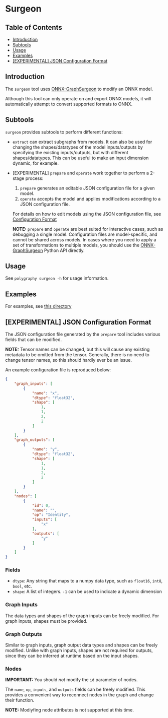 # Surgeon

## Table of Contents

- [Introduction](#introduction)
- [Subtools](#subtools)
- [Usage](#usage)
- [Examples](#examples)
- [\[EXPERIMENTAL\] JSON Configuration Format](#experimental-json-configuration-format)


## Introduction

The `surgeon` tool uses [ONNX-GraphSurgeon](https://github.com/NVIDIA/TensorRT/tree/master/tools/onnx-graphsurgeon)
to modify an ONNX model.

Although this tool can only operate on and export ONNX models, it will automatically
attempt to convert supported formats to ONNX.


## Subtools

`surgeon` provides subtools to perform different functions:

- `extract` can extract subgraphs from models. It can also be used for changing the shapes/datatypes of the
    model inputs/outputs by specifying the existing inputs/outputs, but with different shapes/datatypes. This
    can be useful to make an input dimension dynamic, for example.

- [EXPERIMENTAL] `prepare` and `operate` work together to perform a 2-stage process:
    1. `prepare` generates an editable JSON configuration file for a given model.
    2. `operate` accepts the model and applies modifications according to a JSON configuration file.

    For details on how to edit models using the JSON configuration file, see [Configuration Format](#configuration-format)

    **NOTE:** `prepare` and `operate` are best suited for interactive cases, such as debugging a single model. Configuration files are
    model-specific, and cannot be shared across models. In cases where you need to apply a set of transformations to
    multiple models, you should use the [ONNX-GraphSurgeon](https://github.com/NVIDIA/TensorRT/tree/master/tools/onnx-graphsurgeon)
    Python API directly.


## Usage

See `polygraphy surgeon -h` for usage information.


## Examples

For examples, see [this directory](../../../examples/cli/surgeon)


## **[EXPERIMENTAL]** JSON Configuration Format

The JSON configuration file generated by the `prepare` tool includes various fields that can be modified.

**NOTE:** Tensor names can be changed, but this will cause any existing metadata to be omitted from the tensor.
Generally, there is no need to change tensor names, so this should hardly ever be an issue.

An example configuration file is reproduced below:
```json
{
    "graph_inputs": [
        {
            "name": "x",
            "dtype": "float32",
            "shape": [
                1,
                1,
                2,
                2
            ]
        }
    ],
    "graph_outputs": [
        {
            "name": "y",
            "dtype": "float32",
            "shape": [
                1,
                1,
                2,
                2
            ]
        }
    ],
    "nodes": [
        {
            "id": 0,
            "name": "",
            "op": "Identity",
            "inputs": [
                "x"
            ],
            "outputs": [
                "y"
            ]
        }
    ]
}
```

### Fields

- `dtype`: Any string that maps to a numpy data type, such as `float16`, `int8`, `bool`, etc.
- `shape`: A list of integers. `-1` can be used to indicate a dynamic dimension

### Graph Inputs

The data types and shapes of the graph inputs can be freely modified. For graph inputs, shapes must be provided.

### Graph Outputs

Similar to graph inputs, graph output data types and shapes can be freely modified.
Unlike with graph inputs, shapes are not required for outputs, since they can be inferred
at runtime based on the input shapes.

### Nodes

**IMPORTANT:** You should *not* modify the `id` parameter of nodes.

The `name`, `op`, `inputs`, and `outputs` fields can be freely modified. This provides a convenient way to reconnect
nodes in the graph and change their function.

**NOTE:** Modiyfing node attributes is not supported at this time.
